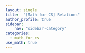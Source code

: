 ```yaml
---
layout: single
title:  "[Math for CS] Relations"
author_profile: true
sidebar:
    nav: "sidebar-category"
categories:
  - math_for_cs
use_math: true
---
```


